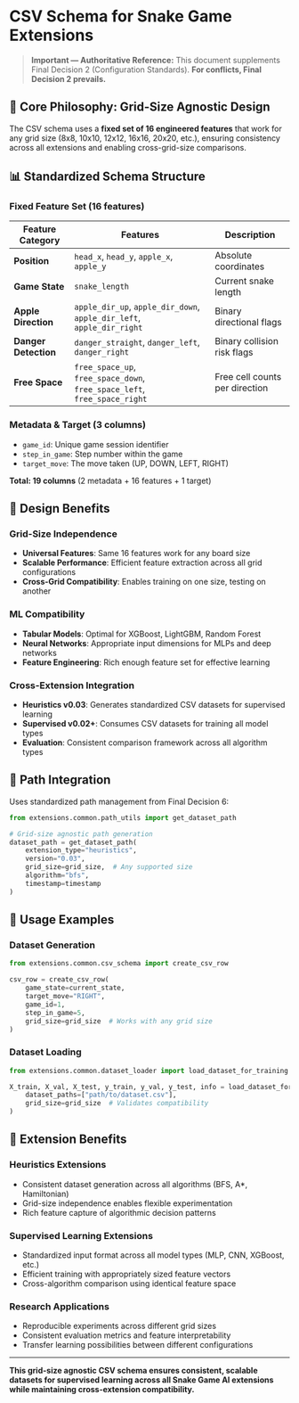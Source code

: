 # CSV Schema for Snake Game Extensions

> **Important — Authoritative Reference:** This document supplements Final Decision 2 (Configuration Standards). **For conflicts, Final Decision 2 prevails.**

## 🎯 **Core Philosophy: Grid-Size Agnostic Design**

The CSV schema uses a **fixed set of 16 engineered features** that work for any grid size (8x8, 10x10, 12x12, 16x16, 20x20, etc.), ensuring consistency across all extensions and enabling cross-grid-size comparisons.

## 📊 **Standardized Schema Structure**

### **Fixed Feature Set (16 features)**

| Feature Category | Features | Description |
|------------------|----------|-------------|
| **Position** | `head_x`, `head_y`, `apple_x`, `apple_y` | Absolute coordinates |
| **Game State** | `snake_length` | Current snake length |
| **Apple Direction** | `apple_dir_up`, `apple_dir_down`, `apple_dir_left`, `apple_dir_right` | Binary directional flags |
| **Danger Detection** | `danger_straight`, `danger_left`, `danger_right` | Binary collision risk flags |
| **Free Space** | `free_space_up`, `free_space_down`, `free_space_left`, `free_space_right` | Free cell counts per direction |

### **Metadata & Target (3 columns)**
- `game_id`: Unique game session identifier
- `step_in_game`: Step number within the game
- `target_move`: The move taken (UP, DOWN, LEFT, RIGHT)

**Total: 19 columns** (2 metadata + 16 features + 1 target)

## 🧠 **Design Benefits**

### **Grid-Size Independence**
- **Universal Features**: Same 16 features work for any board size
- **Scalable Performance**: Efficient feature extraction across all grid configurations
- **Cross-Grid Compatibility**: Enables training on one size, testing on another

### **ML Compatibility**
- **Tabular Models**: Optimal for XGBoost, LightGBM, Random Forest
- **Neural Networks**: Appropriate input dimensions for MLPs and deep networks
- **Feature Engineering**: Rich enough feature set for effective learning

### **Cross-Extension Integration**
- **Heuristics v0.03**: Generates standardized CSV datasets for supervised learning
- **Supervised v0.02+**: Consumes CSV datasets for training all model types
- **Evaluation**: Consistent comparison framework across all algorithm types

## 📁 **Path Integration**

Uses standardized path management from Final Decision 6:

```python
from extensions.common.path_utils import get_dataset_path

# Grid-size agnostic path generation
dataset_path = get_dataset_path(
    extension_type="heuristics", 
    version="0.03",
    grid_size=grid_size,  # Any supported size
    algorithm="bfs",
    timestamp=timestamp
)
```

## 🔧 **Usage Examples**

### **Dataset Generation**
```python
from extensions.common.csv_schema import create_csv_row

csv_row = create_csv_row(
    game_state=current_state,
    target_move="RIGHT", 
    game_id=1,
    step_in_game=5,
    grid_size=grid_size  # Works with any grid size
)
```

### **Dataset Loading**
```python
from extensions.common.dataset_loader import load_dataset_for_training

X_train, X_val, X_test, y_train, y_val, y_test, info = load_dataset_for_training(
    dataset_paths=["path/to/dataset.csv"],
    grid_size=grid_size  # Validates compatibility
)
```

## 🎯 **Extension Benefits**

### **Heuristics Extensions**
- Consistent dataset generation across all algorithms (BFS, A*, Hamiltonian)
- Grid-size independence enables flexible experimentation
- Rich feature capture of algorithmic decision patterns

### **Supervised Learning Extensions**
- Standardized input format across all model types (MLP, CNN, XGBoost, etc.)
- Efficient training with appropriately sized feature vectors
- Cross-algorithm comparison using identical feature space

### **Research Applications**
- Reproducible experiments across different grid sizes
- Consistent evaluation metrics and feature interpretability
- Transfer learning possibilities between different configurations

---

**This grid-size agnostic CSV schema ensures consistent, scalable datasets for supervised learning across all Snake Game AI extensions while maintaining cross-extension compatibility.**
